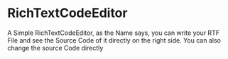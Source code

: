 # RichTextCodeEditor
A Simple RichTextCodeEditor, as the Name says, you can write your RTF File and see the Source Code of it directly on the right side.
You can also change the source Code directly
